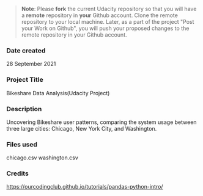 >**Note**: Please **fork** the current Udacity repository so that you will have a **remote** repository in **your** Github account. Clone the remote repository to your local machine. Later, as a part of the project "Post your Work on Github", you will push your proposed changes to the remote repository in your Github account.

### Date created
28 September 2021

### Project Title
Bikeshare Data Analysis(Udacity Project)

### Description
Uncovering Bikeshare user patterns, comparing the system usage between three large cities: Chicago, New York City, and Washington.

### Files used
chicago.csv
washington.csv

### Credits
https://ourcodingclub.github.io/tutorials/pandas-python-intro/

